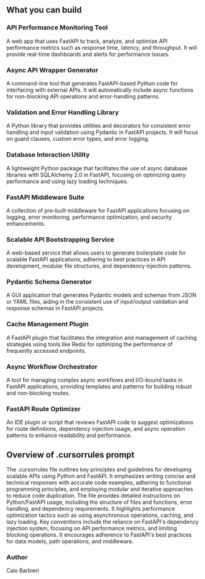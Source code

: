 ## What you can build

### API Performance Monitoring Tool

A web app that uses FastAPI to track, analyze, and optimize API performance metrics such as response time, latency, and throughput. It will provide real-time dashboards and alerts for performance issues.

### Async API Wrapper Generator

A command-line tool that generates FastAPI-based Python code for interfacing with external APIs. It will automatically include async functions for non-blocking API operations and error-handling patterns.

### Validation and Error Handling Library

A Python library that provides utilities and decorators for consistent error handling and input validation using Pydantic in FastAPI projects. It will focus on guard clauses, custom error types, and error logging.

### Database Interaction Utility

A lightweight Python package that facilitates the use of async database libraries with SQLAlchemy 2.0 in FastAPI, focusing on optimizing query performance and using lazy loading techniques.

### FastAPI Middleware Suite

A collection of pre-built middleware for FastAPI applications focusing on logging, error monitoring, performance optimization, and security enhancements.

### Scalable API Bootstrapping Service

A web-based service that allows users to generate boilerplate code for scalable FastAPI applications, adhering to best practices in API development, modular file structures, and dependency injection patterns.

### Pydantic Schema Generator

A GUI application that generates Pydantic models and schemas from JSON or YAML files, aiding in the consistent use of input/output validation and response schemas in FastAPI projects.

### Cache Management Plugin

A FastAPI plugin that facilitates the integration and management of caching strategies using tools like Redis for optimizing the performance of frequently accessed endpoints.

### Async Workflow Orchestrator

A tool for managing complex async workflows and I/O-bound tasks in FastAPI applications, providing templates and patterns for building robust and non-blocking routes.

### FastAPI Route Optimizer

An IDE plugin or script that reviews FastAPI code to suggest optimizations for route definitions, dependency injection usage, and async operation patterns to enhance readability and performance.

## Overview of .cursorrules prompt

The .cursorrules file outlines key principles and guidelines for developing scalable APIs using Python and FastAPI. It emphasizes writing concise and technical responses with accurate code examples, adhering to functional programming principles, and employing modular and iterative approaches to reduce code duplication. The file provides detailed instructions on Python/FastAPI usage, including the structure of files and functions, error handling, and dependency requirements. It highlights performance optimization tactics such as using asynchronous operations, caching, and lazy loading. Key conventions include the reliance on FastAPI's dependency injection system, focusing on API performance metrics, and limiting blocking operations. It encourages adherence to FastAPI's best practices for data models, path operations, and middleware.

### Author

Caio Barbieri
